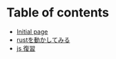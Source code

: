 # Table of contents

* [Initial page](README.md)
* [rustを動かしてみる](untitled.md)
* [js 復習](js-fu-xi.md)

